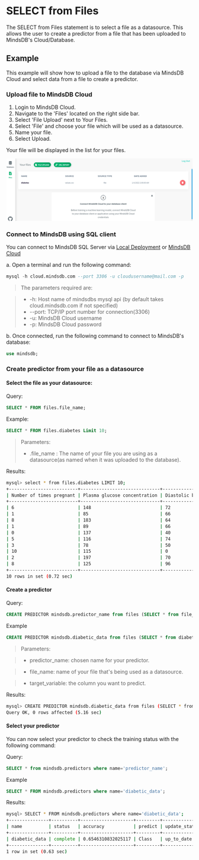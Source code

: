 # **SELECT from Files**

The SELECT from Files statement is to select a file as a datasource. This allows the user to create a predictor from a file that has been uploaded to MindsDB's Cloud/Database.

## Example

This example will show how to upload a file to the database via MindsDB Cloud and select data from a file to create a predictor.

### Upload file to MindsDB Cloud

1. Login to MindsDB Cloud.
2. Navigate to the 'Files' located on the right side bar.
3. Select 'File Upload' next to Your Files.
4. Select 'File' and choose your file which will be used as a datasource.
5. Name your file.
6. Select Upload.

Your file will be displayed in the list for your files.

![Upload file](https://raw.githubusercontent.com/chandrevdw31/mindsdb-tutorials/main/Assets/diabetes/upload_file.png)

### Connect to MindsDB using SQL client

You can connect to MindsDB SQL Server via [Local Deployment](https://docs.mindsdb.com/sql/connect/local/) or [MindsDB Cloud](https://docs.mindsdb.com/sql/connect/cloud/)

a. Open a terminal and run the following command:

```sql
mysql -h cloud.mindsdb.com --port 3306 -u cloudusername@mail.com -p
```
> The parameters required are:

> - -h: Host name of mindsdbs mysql api (by default takes cloud.mindsdb.com if not specified)
> - --port: TCP/IP port number for connection(3306)
> - -u: MindsDB Cloud username
> - -p: MindsDB Cloud password

b. Once connected, run the following command to connect to MindsDB's database:

```sql
use mindsdb;
```

### Create predictor from your file as a datasource

#### Select the file as your datasource:

Query:
```sql
SELECT * FROM files.file_name;
```

Example:
```sql
SELECT * FROM files.diabetes Limit 10;
```
>Parameters:
> - .file_name : The name of your file you are using as a datasource(as named when it was uploaded to the database).

Results:
```bash
mysql> select * from files.diabetes LIMIT 10;
+--------------------------+------------------------------+--------------------------+-----------------------------+----------------------+-----------------+----------------------------+------+----------+
| Number of times pregnant | Plasma glucose concentration | Diastolic blood pressure | Triceps skin fold thickness | 2-Hour serum insulin | Body mass index | Diabetes pedigree function | Age  | Class    |
+--------------------------+------------------------------+--------------------------+-----------------------------+----------------------+-----------------+----------------------------+------+----------+
| 6                        | 148                          | 72                       | 35                          | 0                    | 33.6            | 0.627                      | 50   | positive |
| 1                        | 85                           | 66                       | 29                          | 0                    | 26.6            | 0.351                      | 31   | negative |
| 8                        | 183                          | 64                       | 0                           | 0                    | 23.3            | 0.672                      | 32   | positive |
| 1                        | 89                           | 66                       | 23                          | 94                   | 28.1            | 0.167                      | 21   | negative |
| 0                        | 137                          | 40                       | 35                          | 168                  | 43.1            | 2.288                      | 33   | positive |
| 5                        | 116                          | 74                       | 0                           | 0                    | 25.6            | 0.201                      | 30   | negative |
| 3                        | 78                           | 50                       | 32                          | 88                   | 31.0            | 0.248                      | 26   | positive |
| 10                       | 115                          | 0                        | 0                           | 0                    | 35.3            | 0.134                      | 29   | negative |
| 2                        | 197                          | 70                       | 45                          | 543                  | 30.5            | 0.158                      | 53   | positive |
| 8                        | 125                          | 96                       | 0                           | 0                    | 0.0             | 0.232                      | 54   | positive |
+--------------------------+------------------------------+--------------------------+-----------------------------+----------------------+-----------------+----------------------------+------+----------+
10 rows in set (0.72 sec)
```

#### Create a predictor

Query:

```sql
CREATE PREDICTOR mindsdb.predictor_name from files (SELECT * from file_name) predict target_variable;
```
Example
```sql
CREATE PREDICTOR mindsdb.diabetic_data from files (SELECT * from diabetes) predict class;
```
>Parameters:

> - predictor_name: chosen name for your predictor.

> - file_name: name of your file that's being used as a datasource.

> - target_variable: the column you want to predict.

Results:
```bash
mysql> CREATE PREDICTOR mindsdb.diabetic_data from files (SELECT * from diabetes) predict class;
Query OK, 0 rows affected (5.16 sec)
```

#### Select your predictor

You can now select your predictor to check the training status with the following command:

Query:
```sql
SELECT * from mindsdb.predictors where name='predictor_name';
```
Example 
```sql
SELECT * FROM mindsdb.predictors where name='diabetic_data';
```
Results:
```bash
mysql> SELECT * FROM mindsdb.predictors where name='diabetic_data';
+---------------+----------+--------------------+---------+---------------+-----------------+-------+-------------------+------------------+
| name          | status   | accuracy           | predict | update_status | mindsdb_version | error | select_data_query | training_options |
+---------------+----------+--------------------+---------+---------------+-----------------+-------+-------------------+------------------+
| diabetic_data | complete | 0.6546310832025117 | Class   | up_to_date    | 22.2.2.1        | NULL  |                   |                  |
+---------------+----------+--------------------+---------+---------------+-----------------+-------+-------------------+------------------+
1 row in set (0.63 sec)
```
